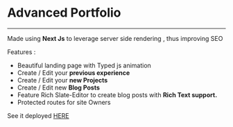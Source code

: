 # **Advanced Portfolio**

------

Made using **Next Js** to leverage server side rendering , thus improving SEO

Features :

- Beautiful landing page with Typed js animation
- Create / Edit your **previous experience**
- Create / Edit your **new Projects**
- Create / Edit new **Blog Posts**
- Feature Rich Slate-Editor to create blog posts with **Rich Text support.**
- Protected routes for site Owners

See it deployed [HERE](https://gyan-vardhan.herokuapp.com/)